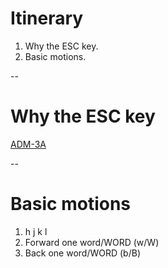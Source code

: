 # Itinerary

   1. Why the ESC key.
   1. Basic motions.


--

# Why the ESC key

  [ADM-3A](https://en.wikipedia.org/wiki/ADM-3A)


--

# Basic motions


1. h j k l
1. Forward one word/WORD (w/W)
1. Back one word/WORD (b/B)

